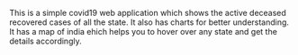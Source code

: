 This is a simple covid19 web application which shows the active deceased recovered cases of all the state.
It also has charts for better understanding.
It has a map of india ehich helps you to hover over any state and get the details accordingly.
